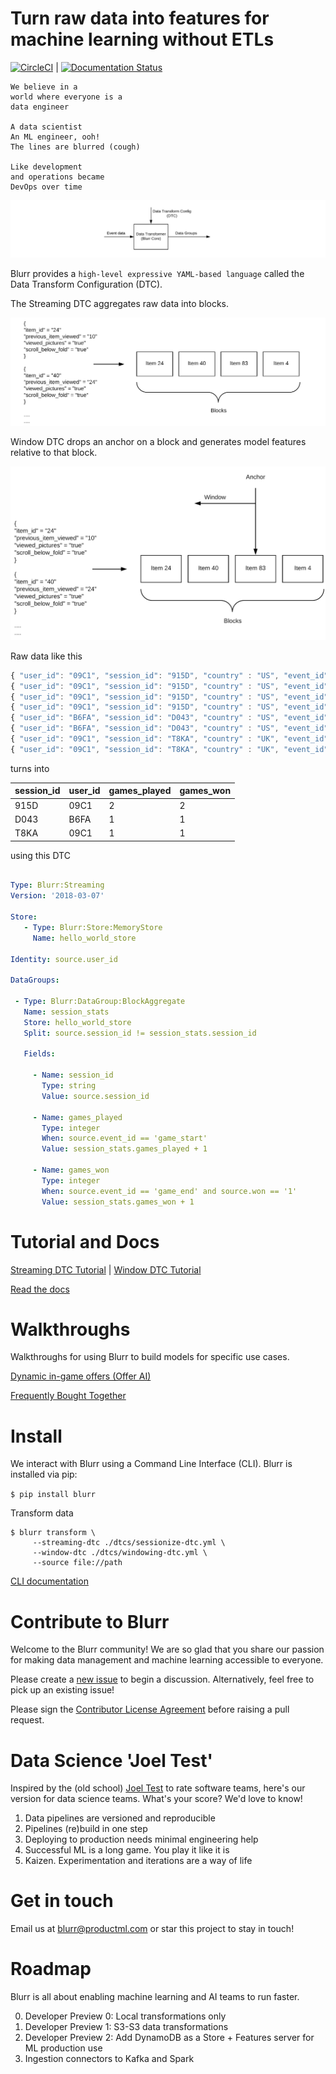 # Turn raw data into features for machine learning without ETLs

[![CircleCI](https://circleci.com/gh/productml/blurr/tree/master.svg?style=svg)](https://circleci.com/gh/productml/blurr/tree/master) |
[![Documentation Status](https://readthedocs.org/projects/productml-blurr/badge/?version=latest)](http://productml-blurr.readthedocs.io/en/latest/?badge=latest)

```
We believe in a
world where everyone is a
data engineer

A data scientist
An ML engineer, ooh!
The lines are blurred (cough)

Like development
and operations became
DevOps over time
```

![Data Transformer](docs/images/data-transformer.png)

Blurr provides a `high-level expressive YAML-based language` called the Data Transform Configuration (DTC).

The Streaming DTC aggregates raw data into blocks.

![Blocks](docs/images/blocks-intro.png)

Window DTC drops an anchor on a block and generates model features relative to that block.

![Window](docs/images/window.png)


Raw data like this

```javascript
{ "user_id": "09C1", "session_id": "915D", "country" : "US", "event_id": "game_start" }
{ "user_id": "09C1", "session_id": "915D", "country" : "US", "event_id": "game_end", "won": 1 }
{ "user_id": "09C1", "session_id": "915D", "country" : "US", "event_id": "game_start" }
{ "user_id": "09C1", "session_id": "915D", "country" : "US", "event_id": "game_end", "won": 1 }
{ "user_id": "B6FA", "session_id": "D043", "country" : "US", "event_id": "game_start" }
{ "user_id": "B6FA", "session_id": "D043", "country" : "US", "event_id": "game_end", "won": 1 }
{ "user_id": "09C1", "session_id": "T8KA", "country" : "UK", "event_id": "game_start" }
{ "user_id": "09C1", "session_id": "T8KA", "country" : "UK", "event_id": "game_end", "won": 1 }
```

turns into

session_id |  user_id | games_played | games_won
--- | ------------ | -------------- | --------
915D | 09C1 | 2 | 2
D043 | B6FA | 1 | 1
T8KA | 09C1 | 1 | 1

using this DTC

```yaml

Type: Blurr:Streaming
Version: '2018-03-07'

Store:
   - Type: Blurr:Store:MemoryStore
     Name: hello_world_store

Identity: source.user_id

DataGroups:

 - Type: Blurr:DataGroup:BlockAggregate
   Name: session_stats
   Store: hello_world_store
   Split: source.session_id != session_stats.session_id

   Fields:

     - Name: session_id
       Type: string
       Value: source.session_id

     - Name: games_played
       Type: integer
       When: source.event_id == 'game_start'
       Value: session_stats.games_played + 1

     - Name: games_won
       Type: integer
       When: source.event_id == 'game_end' and source.won == '1'
       Value: session_stats.games_won + 1

```

# Tutorial and Docs

[Streaming DTC Tutorial](http://productml-blurr.readthedocs.io/en/latest/Streaming%20dtc%20tutorial/) |
[Window DTC Tutorial](http://productml-blurr.readthedocs.io/en/latest/Window%20dtc%20tutorial/)


[Read the docs](http://productml-blurr.readthedocs.io/en/latest/)


# Walkthroughs
Walkthroughs for using Blurr to build models for specific use cases.

[Dynamic in-game offers (Offer AI)](examples/offer-ai/offer-ai-walkthrough.md)

[Frequently Bought Together](examples/frequently-bought-together/fbt-walkthrough.md)

# Install

We interact with Blurr using a Command Line Interface (CLI). Blurr is installed via pip:

`$ pip install blurr`

Transform data

```
$ blurr transform \
     --streaming-dtc ./dtcs/sessionize-dtc.yml \
     --window-dtc ./dtcs/windowing-dtc.yml \
     --source file://path
```

[CLI documentation](http://productml-blurr.readthedocs.io/en/latest/Blurr%20CLI/)

# Contribute to Blurr

Welcome to the Blurr community! We are so glad that you share our passion for making data management and machine learning accessible to everyone.

Please create a [new issue](https://github.com/productml/blurr/issues/new) to begin a discussion. Alternatively, feel free to pick up an existing issue!

Please sign the [Contributor License Agreement](https://docs.google.com/forms/d/e/1FAIpQLSeUP5RFuXH0Kbi4CnV6V3IZ-xyJmd3KQP_2Ij-pTvN-_h7wUg/viewform) before raising a pull request.

# Data Science 'Joel Test'

Inspired by the (old school) [Joel Test](https://www.joelonsoftware.com/2000/08/09/the-joel-test-12-steps-to-better-code/) to rate software teams, here's our version for data science teams. What's your score? We'd love to know!

1. Data pipelines are versioned and reproducible
2. Pipelines (re)build in one step
3. Deploying to production needs minimal engineering help
4. Successful ML is a long game. You play it like it is
5. Kaizen. Experimentation and iterations are a way of life

# Get in touch

Email us at blurr@productml.com or star this project to stay in touch!

# Roadmap

Blurr is all about enabling machine learning and AI teams to run faster.

0. Developer Preview 0: Local transformations only
1. Developer Preview 1: S3-S3 data transformations
2. Developer Preview 2: Add DynamoDB as a Store + Features server for ML production use
3. Ingestion connectors to Kafka and Spark
